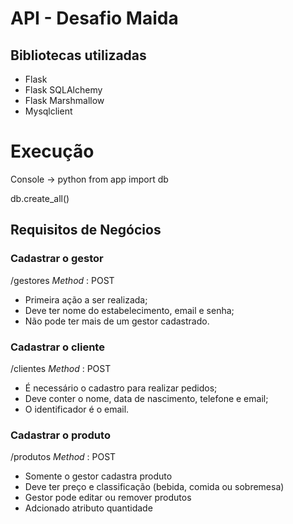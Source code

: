 # API - Desafio Maida

## Bibliotecas utilizadas

- Flask
- Flask SQLAlchemy
- Flask Marshmallow
- Mysqlclient

# Execução

Console -> python
from app import db

db.create_all()

## Requisitos de Negócios
### Cadastrar o gestor
/gestores _Method_ : POST
- Primeira ação a ser realizada;
- Deve ter nome do estabelecimento, email e senha;
- Não pode ter mais de um gestor cadastrado.

### Cadastrar o cliente
/clientes _Method_ : POST
- É necessário o cadastro para realizar pedidos;
- Deve conter o nome, data de nascimento, telefone e email;
- O identificador é o email.

### Cadastrar o produto
/produtos _Method_ : POST
- Somente o gestor cadastra produto
- Deve ter preço e classificação (bebida, comida ou sobremesa)
- Gestor pode editar ou remover produtos
- Adcionado atributo quantidade